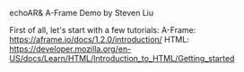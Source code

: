 echoAR& A-Frame Demo by Steven Liu

First of all, let's start with a few tutorials:
A-Frame: https://aframe.io/docs/1.2.0/introduction/
HTML: https://developer.mozilla.org/en-US/docs/Learn/HTML/Introduction_to_HTML/Getting_started